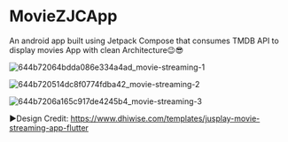 # MovieZJCApp
An android app built using Jetpack Compose that consumes TMDB API to display movies App with clean Architecture😉😎

![644b72064bdda086e334a4ad_movie-streaming-1](https://github.com/meshramaravind/MovieZJCApp/assets/25154589/a442b4af-66d3-4d9f-92d3-8feac8cf00a3)

![644b720514dc8f0774fdba42_movie-streaming-2](https://github.com/meshramaravind/MovieZJCApp/assets/25154589/40d0fad2-245f-463f-94d6-5c8767ce54dd)

![644b7206a165c917de4245b4_movie-streaming-3](https://github.com/meshramaravind/MovieZJCApp/assets/25154589/30234962-f754-4c8e-afa1-08f2e2671044)


►Design Credit: https://www.dhiwise.com/templates/jusplay-movie-streaming-app-flutter


